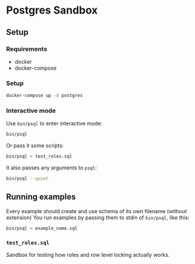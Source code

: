 # Postgres Sandbox

## Setup

### Requirements

* docker
* docker-compose

### Setup

```bash
docker-compose up -d postgres
```

### Interactive mode

Use `bin/psql` to enter interactive mode:

```bash
bin/psql
```

Or pass it some scripts:

```bash
bin/psql < test_roles.sql
```

It also passes any arguments to `psql`:

```bash
bin/psql --quiet
```

## Running examples

Every example should create and use schema of its own filename (without extension)
You run examples by passing them to stdin of `bin/psql`, like this:

```bash
bin/psql < example_name.sql
```

### `test_roles.sql`

Sandbox for testing how roles and row level locking actually works.

